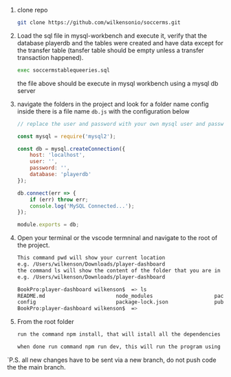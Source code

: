 1. clone repo 
    ```bash
    git clone https://github.com/wilkensonio/soccerms.git
    ```
2. Load the sql file in mysql-workbench and execute it, verify that the database playerdb and the tables were created and have data except for the transfer table (tansfer table should be empty unless a transfer transaction happened). 
    ```bash 
    exec soccermstablequeeries.sql
    ```
    the file above should be execute in mysql workbench using a mysql db server

3. navigate the folders in the project and look for a folder name config inside there is a file name `db.js`  with the configuration below
    ```javascript
    // replace the user and password with your own mysql user and password, keep the quotations

    const mysql = require('mysql2');

    const db = mysql.createConnection({
        host: 'localhost',
        user: '',
        password: '',
        database: 'playerdb'
    });

    db.connect(err => {
        if (err) throw err;
        console.log('MySQL Connected...');
    });

    module.exports = db;
    
    ```

4. Open your terminal or the vscode termninal and navigate to the root of the project. 
    ```bash 
    This command pwd will show your current location
    e.g. /Users/wilkenson/Downloads/player-dashboard
    the command ls will show the content of the folder that you are in
    e.g. /Users/wilkenson/Downloads/player-dashboard

    BookPro:player-dashboard wilkenson$  => ls
    README.md                       node_modules                    package.json                    routes                          server.js
    config                          package-lock.json               public                          server-not-in-use               soccermstablequeries.sql
    BookPro:player-dashboard wilkenson$  => 
    ```
5. From the root folder 
    ```bash 
    run the command npm install, that will istall all the dependencies

    when done run command npm run dev, this will run the program using nodemon to keep track of server changes. 
    ``` 

`P.S. all new changes have to be sent via a new branch, do not push code the the main branch.

